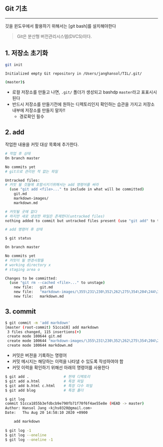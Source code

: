 ## Git 기초

---

깃을 윈도우에서 활용하기 위해서는 [git bash]를 설치해야한다

> Git은 분산형 버전관리시스템(DVCS)이다.

## 1. 저장소 초기화

```bash
git init

Initialized empty Git repository in /Users/janghansol/TIL/.git/

(master)$
```

* 로컬 저장소를 만들고 나면, `.git/` 폴더가 생성되고 bashdp `master`라고 표표시시된다
* 반드시 저장소를 만들기전에 원하는 디렉토리인지 확인하는 습관을 가지고 저장소 내부에 저장소를 만들지 말자!! 
  * 경로확인 필수



## 2. add

작업한 내용을 커밋 대상 목록에 추가한다.

```bash
# 작업 후 상태 
On branch master

No commits yet
# git으로 관리된 적 없는 파일

Untracked files:
# 커밋 될 것들에 포함시키기위해서는 add 명령어를 써라
  (use "git add <file>..." to include in what will be committed)
	git.md
	markdown-images/
	markdown.md

# 커밋될 곳에 없다
# 하지만 새로 생성한 파일은 존재한다(untracked files)
nothing added to commit but untracked files present (use "git add" to track)

```

```bash
# add 명령어 후 상태

$ git status

On branch master

No commits yet
# 커밋이 될 변경사항들
# working directory x
# staging area o

Changes to be committed:
  (use "git rm --cached <file>..." to unstage)
	new file:   git.md
	new file:   "markdown-images/\355\231\230\352\262\275\354\204\244\354\240\225 \354\202\254\354\247\204.png"
	new file:   markdown.md

```



## 3. commit

```bash
$ git commit -m 'add markdown'
[master (root-commit) 51cca18] add markdown
 3 files changed, 115 insertions(+)
 create mode 100644 git.md
 create mode 100644 "markdown-images/\355\231\230\352\262\275\354\204\244\354\240\225 \354\202\254\354\247\204.png"
 create mode 100644 markdown.md
```

* 커밋은 버젼을 기록하는 명령어
* 커밋 메시지는 해당하는 이력을 나타낼 수 있도록 작성하여야 함
* 커밋 이력을 확인하기 위해선 아래의 명령어를 사용한다

```bash
$ git add .                # 현재 디렉토리
$ git add a.html           # 특정 파일 
$ git add b.html c.html    # 특정 다수 파일 
$ git add blog             # 특정 폴더
```

```bash
$ git log
commit 51cca1855b3efdbcb9e790fb71f70f6f4ae55e8e (HEAD -> master)
Author: Hansol Jang <kjhs0320@gmail.com>
Date:   Thu Aug 20 14:58:10 2020 +0900

    add markdown
    
$ git log -1
$ git log --oneline
$ git log --oneline -1
```

